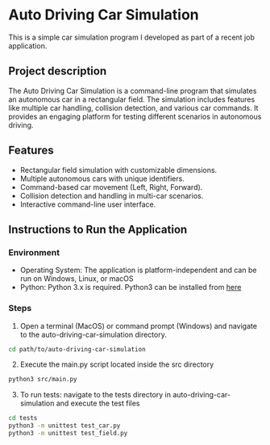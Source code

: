 # Auto Driving Car Simulation
This is a simple car simulation program I developed as part of a recent job application. 

## Project description
The Auto Driving Car Simulation is a command-line program that simulates an autonomous car in a rectangular field. The simulation includes features like multiple car handling, collision detection, and various car commands. It provides an engaging platform for testing different scenarios in autonomous driving.

## Features
- Rectangular field simulation with customizable dimensions.
- Multiple autonomous cars with unique identifiers.
- Command-based car movement (Left, Right, Forward).
- Collision detection and handling in multi-car scenarios.
- Interactive command-line user interface.

## Instructions to Run the Application

### Environment
- Operating System: The application is platform-independent and can be run on Windows, Linux, or macOS
- Python: Python 3.x is required. Python3 can be installed from [here](https://www.python.org/downloads/)

### Steps
1. Open a terminal (MacOS) or command prompt (Windows) and navigate to the auto-driving-car-simulation directory.
```bash
cd path/to/auto-driving-car-simulation
```
2. Execute the main.py script located inside the src directory
```bash
python3 src/main.py
```
3. To run tests: navigate to the tests directory in auto-driving-car-simulation and execute the test files
```bash
cd tests
python3 -m unittest test_car.py
python3 -m unittest test_field.py
```

